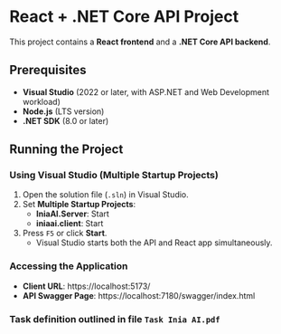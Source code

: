 
# React + .NET Core API Project

This project contains a **React frontend** and a **.NET Core API backend**.

## Prerequisites

- **Visual Studio** (2022 or later, with ASP.NET and Web Development workload)
- **Node.js** (LTS version)
- **.NET SDK** (8.0 or later)



## Running the Project

### Using Visual Studio (Multiple Startup Projects)

1. Open the solution file (`.sln`) in Visual Studio.
2. Set **Multiple Startup Projects**:
   - **IniaAI.Server**: Start
   - **iniaai.client**: Start
3. Press `F5` or click **Start**.
   - Visual Studio starts both the API and React app simultaneously.

### Accessing the Application
- **Client URL**: https://localhost:5173/
- **API Swagger Page**: https://localhost:7180/swagger/index.html

### Task definition outlined in file `Task Inia AI.pdf`